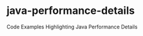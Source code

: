 java-performance-details
========================

Code Examples Highlighting Java Performance Details
